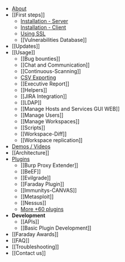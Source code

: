 * [About](https://github.com/infobyte/faraday/wiki)
* [[First steps]]
  * [Installation - Server](https://github.com/infobyte/faraday/wiki/installation-server)
  * [Installation - Client](https://github.com/infobyte/faraday/wiki/installation-client)
  * [Using SSL](https://github.com/infobyte/faraday/wiki/SSL)
  * [[Vulnerabilities Database]]
* [[Updates]]
* [[Usage]]
  * [[Bug bounties]]
  * [[Chat and Communication]]
  * [[Continuous-Scanning]]
  * [CSV Exporting](https://github.com/infobyte/faraday/wiki/Exporting-the-information)
  * [[Executive Report]]
  * [[Helpers]]
  * [[JIRA Integration]]
  * [[LDAP]]
  * [[Manage Hosts and Services GUI WEB]]
  * [[Manage Users]]
  * [[Manage Workspaces]]
  * [[Scripts]]
  * [[Workspace-Diff]]
  * [[Workspace replication]]
* [Demos / Videos](https://github.com/infobyte/faraday/wiki/Demos)
* [[Architecture]]
* [Plugins](https://github.com/infobyte/faraday/wiki/Plugin-List)
  * [[Burp Proxy Extender]]
  * [[BeEF]]
  * [[Evilgrade]]
  * [[Faraday Plugin]]
  * [[Immunitys-CANVAS]]
  * [[Metasploit]]
  * [[Nessus]]
  * [More +60 plugins](https://github.com/infobyte/faraday/wiki/Plugin-List#list)
* **Development**
  * [[APIs]]
  * [[Basic Plugin Development]]
* [[Faraday Awards]]
* [[FAQ]]
* [[Troubleshooting]]
* [[Contact us]]
